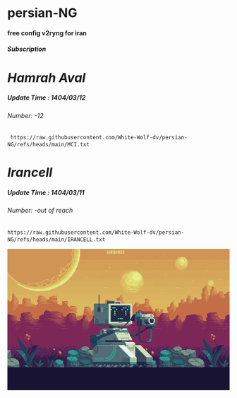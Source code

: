 # persian-NG

#### free config v2ryng for iran

##### Subscription

  # *****Hamrah Aval*****
  
<h5>Update Time : 1404/03/12</h5>

<h6>Number: -12</h6>

     https://raw.githubusercontent.com/White-Wolf-dv/persian-NG/refs/heads/main/MCI.txt

# *****Irancell*****

<h5>Update Time : 1404/03/11</h5>

<h6>Number: -out of reach </h6>

    https://raw.githubusercontent.com/White-Wolf-dv/persian-NG/refs/heads/main/IRANCELL.txt

<p align="center">
<img  src="https://github.com/White-Wolf-dv/White-Wolf-dv/blob/main/Gif/44.gif">
</p>
